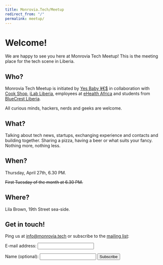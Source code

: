 ```yaml
---
title: Monrovia.Tech/Meetup
redirect_from: "/"
permalink: meetup/
---
```


# Welcome!

We are happy to see you here at Monrovia Tech Meetup!
This is the meeting place for the tech scene in Liberia.

## Who?

Monrovia Tech Meetup is initiated by [Yes Baby ¥€$](https://yesbabyyes.se/) in collaboration
with [Cook Shop](http://cookshop.biz/), [iLab Liberia](http://www.ilabliberia.org/), employees
at [eHealth Africa](http://ehealthafrica.org/) and students from
[BlueCrest Liberia](http://liberia.bluecrestcollege.com/).

All curious minds, hackers, nerds and geeks are welcome.

## What?

Talking about tech news, startups, exchanging experience and contacts and building together.
Sharing a pizza, having a beer or what suits your fancy. Nothing more, nothing less.

## When?

Thursday, April 27th, 6.30 PM.

~~First Tuesday of the month at 6.30 PM.~~

## Where?

Lila Brown, 19th Street sea-side.

## Get in touch!

Ping us at [info@monrovia.tech](mailto:info@monrovia.tech) or subscribe to the [mailing list](https://mail.yesbabyyes.se/mailman/listinfo/meetup):

<form method="post" action="https://mail.yesbabyyes.se/mailman/subscribe/meetup" target="_blank">
  <p>
    <label for="email">E-mail address:</label>
    <input type="email" name="email" id="email">
  </p>
  <p>
    <label for="name">Name (optional):</label>
    <input type="text" name="fullname" id="name">
    <button type="submit">Subscribe</button>
  </p>
</form>
